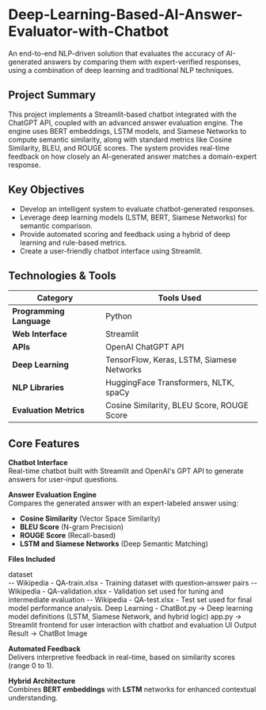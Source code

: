 # Deep-Learning-Based-AI-Answer-Evaluator-with-Chatbot

An end-to-end NLP-driven solution that evaluates the accuracy of AI-generated answers by comparing them with expert-verified responses, using a combination of deep learning and traditional NLP techniques. 


## Project Summary

This project implements a Streamlit-based chatbot integrated with the ChatGPT API, coupled with an advanced answer evaluation engine. The engine uses BERT embeddings, LSTM models, and Siamese Networks to compute semantic similarity, along with standard metrics like Cosine Similarity, BLEU, and ROUGE scores. The system provides real-time feedback on how closely an AI-generated answer matches a domain-expert response.


## Key Objectives

- Develop an intelligent system to evaluate chatbot-generated responses.
- Leverage deep learning models (LSTM, BERT, Siamese Networks) for semantic comparison.
- Provide automated scoring and feedback using a hybrid of deep learning and rule-based metrics.
- Create a user-friendly chatbot interface using Streamlit.



## Technologies & Tools

| Category                 | Tools Used                                           |
|--------------------------|------------------------------------------------------|
| **Programming Language** | Python                                               |
| **Web Interface**        | Streamlit                                            |
| **APIs**                 | OpenAI ChatGPT API                                   |
| **Deep Learning**        | TensorFlow, Keras, LSTM, Siamese Networks            |
| **NLP Libraries**        | HuggingFace Transformers, NLTK, spaCy                |
| **Evaluation Metrics**   | Cosine Similarity, BLEU Score, ROUGE Score           |



## Core Features

**Chatbot Interface**  
  Real-time chatbot built with Streamlit and OpenAI's GPT API to generate answers for user-input questions.

**Answer Evaluation Engine**  
  Compares the generated answer with an expert-labeled answer using:
  
  - **Cosine Similarity** (Vector Space Similarity)
  - **BLEU Score** (N-gram Precision)
  - **ROUGE Score** (Recall-based)
  - **LSTM and Siamese Networks** (Deep Semantic Matching)

**Files Included**
  
  dataset                    
   -- Wikipedia - QA-train.xlsx	     - Training dataset with question–answer pairs
   -- Wikipedia - QA-validation.xlsx - Validation set used for tuning and intermediate evaluation
   -- Wikipedia - QA-test.xlsx	     - Test set used for final model performance analysis.
  Deep Learning - ChatBot.py → Deep learning model definitions (LSTM, Siamese Network, and hybrid logic)
  app.py                     → Streamlit frontend for user interaction with chatbot and evaluation UI
  Output Result              → ChatBot Image

**Automated Feedback**  
  Delivers interpretive feedback in real-time, based on similarity scores (range 0 to 1).

**Hybrid Architecture**  
  Combines **BERT embeddings** with **LSTM** networks for enhanced contextual understanding.




